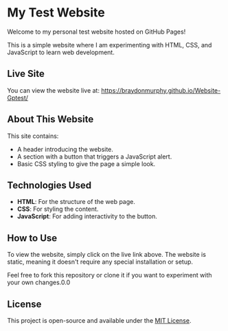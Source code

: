 # My Test Website

Welcome to my personal test website hosted on GitHub Pages!

This is a simple website where I am experimenting with HTML, CSS, and JavaScript to learn web development.

## Live Site

You can view the website live at: https://braydonmurphy.github.io/Website-Gptest/

## About This Website

This site contains:
- A header introducing the website.
- A section with a button that triggers a JavaScript alert.
- Basic CSS styling to give the page a simple look.

## Technologies Used

- **HTML**: For the structure of the web page.
- **CSS**: For styling the content.
- **JavaScript**: For adding interactivity to the button.

## How to Use

To view the website, simply click on the live link above. The website is static, meaning it doesn't require any special installation or setup.

Feel free to fork this repository or clone it if you want to experiment with your own changes.0.0 

## License

This project is open-source and available under the [MIT License](LICENSE).
